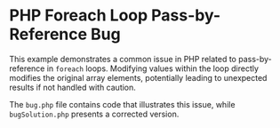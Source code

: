 # PHP Foreach Loop Pass-by-Reference Bug
This example demonstrates a common issue in PHP related to pass-by-reference in `foreach` loops.  Modifying values within the loop directly modifies the original array elements, potentially leading to unexpected results if not handled with caution.

The `bug.php` file contains code that illustrates this issue, while `bugSolution.php` presents a corrected version.